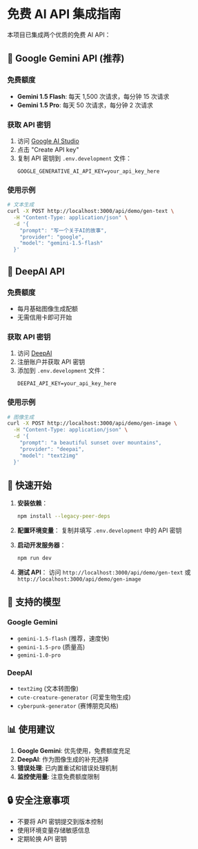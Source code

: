 # 免费 AI API 集成指南

本项目已集成两个优质的免费 AI API：

## 🚀 Google Gemini API (推荐)

### 免费额度
- **Gemini 1.5 Flash**: 每天 1,500 次请求，每分钟 15 次请求
- **Gemini 1.5 Pro**: 每天 50 次请求，每分钟 2 次请求

### 获取 API 密钥
1. 访问 [Google AI Studio](https://aistudio.google.com/app/apikey)
2. 点击 "Create API key"
3. 复制 API 密钥到 `.env.development` 文件：
   ```
   GOOGLE_GENERATIVE_AI_API_KEY=your_api_key_here
   ```

### 使用示例
```bash
# 文本生成
curl -X POST http://localhost:3000/api/demo/gen-text \
  -H "Content-Type: application/json" \
  -d '{
    "prompt": "写一个关于AI的故事",
    "provider": "google",
    "model": "gemini-1.5-flash"
  }'
```

## 🎨 DeepAI API

### 免费额度
- 每月基础图像生成配额
- 无需信用卡即可开始

### 获取 API 密钥
1. 访问 [DeepAI](https://deepai.org/)
2. 注册账户并获取 API 密钥
3. 添加到 `.env.development` 文件：
   ```
   DEEPAI_API_KEY=your_api_key_here
   ```

### 使用示例
```bash
# 图像生成
curl -X POST http://localhost:3000/api/demo/gen-image \
  -H "Content-Type: application/json" \
  -d '{
    "prompt": "a beautiful sunset over mountains",
    "provider": "deepai",
    "model": "text2img"
  }'
```

## 🔧 快速开始

1. **安装依赖**：
   ```bash
   npm install --legacy-peer-deps
   ```

2. **配置环境变量**：
   复制并填写 `.env.development` 中的 API 密钥

3. **启动开发服务器**：
   ```bash
   npm run dev
   ```

4. **测试 API**：
   访问 `http://localhost:3000/api/demo/gen-text` 或 `http://localhost:3000/api/demo/gen-image`

## 🌟 支持的模型

### Google Gemini
- `gemini-1.5-flash` (推荐，速度快)
- `gemini-1.5-pro` (质量高)
- `gemini-1.0-pro`

### DeepAI
- `text2img` (文本转图像)
- `cute-creature-generator` (可爱生物生成)
- `cyberpunk-generator` (赛博朋克风格)

## 📊 使用建议

1. **Google Gemini**: 优先使用，免费额度充足
2. **DeepAI**: 作为图像生成的补充选择
3. **错误处理**: 已内置重试和错误处理机制
4. **监控使用量**: 注意免费额度限制

## 🔒 安全注意事项

- 不要将 API 密钥提交到版本控制
- 使用环境变量存储敏感信息
- 定期轮换 API 密钥